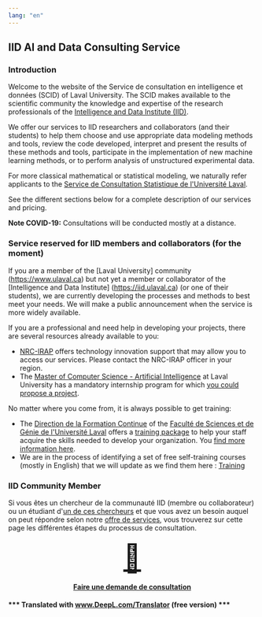 ```yaml
---
lang: "en"
---
```


## IID AI and Data Consulting Service

### Introduction

Welcome to the website of the Service de consultation en intelligence et données (SCID) of Laval University.  The SCID makes available to the scientific community the knowledge and expertise of the research professionals of the [Intelligence and Data Institute (IID)](https://iid.ulaval.ca).

We offer our services to IID researchers and collaborators (and their students) to help them choose and use appropriate data modeling methods and tools, review the code developed, interpret and present the results of these methods and tools, participate in the implementation of new machine learning methods, or to perform analysis of unstructured experimental data.

For more classical mathematical or statistical modeling, we naturally refer applicants to the [Service de Consultation Statistique de l'Université Laval](https://scs.mat.ulaval.ca/accueil/).

See the different sections below for a complete description of our services and pricing.

**Note COVID-19:** Consultations will be conducted mostly at a distance.

### Service reserved for IID members and collaborators (for the moment)

If you are a member of the [Laval University] community (https://www.ulaval.ca) but not yet a member or collaborator of the [Intelligence and Data Institute] (https://iid.ulaval.ca) (or one of their students), we are currently developing the processes and methods to best meet your needs. We will make a public announcement when the service is more widely available.

If you are a professional and need help in developing your projects, there are several resources already available to you: 
* [NRC-IRAP](https://nrc.canada.ca/fr/soutien-linnovation-technologique) offers technology innovation support that may allow you to access our services. Please contact the NRC-IRAP officer in your region. 
* The [Master of Computer Science - Artificial Intelligence](https://www.ift.ulaval.ca/ia) at Laval University has a mandatory internship program for which [you could propose a project](https://iid.ulaval.ca/miia).

No matter where you come from, it is always possible to get training:
* The [Direction de la Formation Continue]() of the [Faculté de Sciences et de Génie de l'Université Laval]() offers a [training package]() to help your staff acquire the skills needed to develop your organization. You [find more information here]().
* We are in the process of identifying a set of free self-training courses (mostly in English) that we will update as we find them here : [Training](./pages/training.md)

### IID Community Member

Si vous êtes un chercheur de la communauté IID (membre ou collaborateur) ou un étudiant d'[un de ces chercheurs](https://iid.ulaval.ca/expertises/) et que vous avez un besoin auquel on peut répondre selon notre [offre de services](./pages/ulaval.md), vous trouverez sur cette page les différentes étapes du processus de consultation.

<h4 style="text-align:center;">
    <a href="{{ '/pages/ulaval.html' | relative_url }}"><div style="font-size: 55px;">📝</div><br>Faire une demande de consultation</a>
<h4>


*** Translated with www.DeepL.com/Translator (free version) ***

